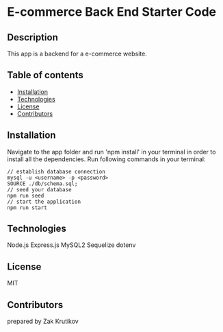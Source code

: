 # E-commerce Back End Starter Code

## Description
This app is a backend for a e-commerce website.
## Table of contents
* [Installation](#installation)
* [Technologies](#technologies)
* [License](#license)
* [Contributors](#contributors)

## Installation
Navigate to the app folder and run 'npm install' in your terminal in order to install all the dependencies.
Run following commands in your terminal:
```
// establish database connection
mysql -u <username> -p <password>
SOURCE ./db/schema.sql;
// seed your database
npm run seed
// start the application
npm run start
```
## Technologies
Node.js
Express.js
MySQL2
Sequelize
dotenv

## License
MIT

## Contributors
prepared by Zak Krutikov
